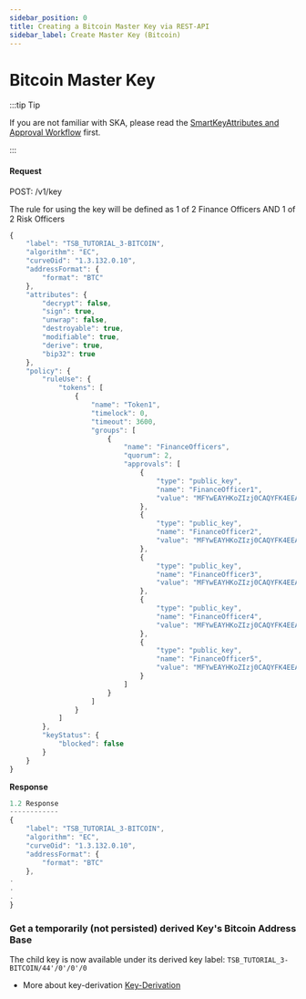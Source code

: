 ```yaml
---
sidebar_position: 0
title: Creating a Bitcoin Master Key via REST-API
sidebar_label: Create Master Key (Bitcoin)
---
```


# Bitcoin Master Key

:::tip Tip

If you are not familiar with SKA, please read the [SmartKeyAttributes and Approval Workflow](/tsb/Tutorials/TransactionSecurityBroker/smart-key-attributes.md) first.

:::


#### Request
POST: /v1/key

The rule for using the key will be defined as 1 of 2 Finance Officers AND 1 of 2 Risk Officers

```js {2,3,4,6,21,23,27,32,37,42,47,52}
{
    "label": "TSB_TUTORIAL_3-BITCOIN",
    "algorithm": "EC",
    "curveOid": "1.3.132.0.10",
    "addressFormat": {
        "format": "BTC"
    },
    "attributes": {
        "decrypt": false,
        "sign": true,
        "unwrap": false,
        "destroyable": true,
        "modifiable": true,
        "derive": true,
        "bip32": true
    },
    "policy": {
        "ruleUse": {
            "tokens": [
                {
                    "name": "Token1",
                    "timelock": 0,
                    "timeout": 3600,
                    "groups": [
                        {
                            "name": "FinanceOfficers",
                            "quorum": 2,
                            "approvals": [
                                {
                                    "type": "public_key",
                                    "name": "FinanceOfficer1",
                                    "value": "MFYwEAYHKoZIzj0CAQYFK4EEAAoDQgAEvYPsJeuck/SOotORgxN6Kih9EbfZGTrFht8gv0ASBRjoD3Jlh5w4+QQAZMeBLIy23rCxwYYouN6x5xiOZCH2/g=="
                                },
                                {
                                    "type": "public_key",
                                    "name": "FinanceOfficer2",
                                    "value": "MFYwEAYHKoZIzj0CAQYFK4EEAAoDQgAEJsYPk79qiD2mc6obIhvVj76LU14z022M4aogxxUdrQSSNJrSsJqpiT+tnVF66q5h4B3NHaLc3nOm8yBY0jJZew=="
                                },
                                {
                                    "type": "public_key",
                                    "name": "FinanceOfficer3",
                                    "value": "MFYwEAYHKoZIzj0CAQYFK4EEAAoDQgAEpoiulRerdrbKqmRMmR/udw9FqsrlsBVz4dptoESQdwvy+Xi0jOaoikRd7weYeRtZoRw9xAqiOME+P7XWnuh1Pg=="
                                },
                                {
                                    "type": "public_key",
                                    "name": "FinanceOfficer4",
                                    "value": "MFYwEAYHKoZIzj0CAQYFK4EEAAoDQgAEpeeOY7L02jwxJi+z40BMKjD2xf7md8wRQSna3JvfYYPUejRtxDX0tRQWmg9r0PEj6h4aenNAoo+2pXiKRdsInA=="
                                },
                                {
                                    "type": "public_key",
                                    "name": "FinanceOfficer5",
                                    "value": "MFYwEAYHKoZIzj0CAQYFK4EEAAoDQgAEBIV/KkJzFD0zJuPEl1UkEO/qh7fQ+MsXm1jvuOaXyg3LlZSQC1l1OQJM804x1At8oXZnr/0U2SHiOtyfpBD1xQ=="
                                }
                            ]
                        }
                    ]
                }
            ]
        },
        "keyStatus": {
            "blocked": false
        }
    }
}
```

**Response**
```js
1.2 Response
------------
{
    "label": "TSB_TUTORIAL_3-BITCOIN",
    "algorithm": "EC",
    "curveOid": "1.3.132.0.10",
    "addressFormat": {
        "format": "BTC"
    },
.
.
.
}
```

### Get a temporarily (not persisted) derived Key's Bitcoin Address Base
The child key is now available under its derived key label: `TSB_TUTORIAL_3-BITCOIN/44'/0'/0'/0`
- More about key-derivation [Key-Derivation](/tsb/Concepts/key/Derivation/KeyDerivation.md)

